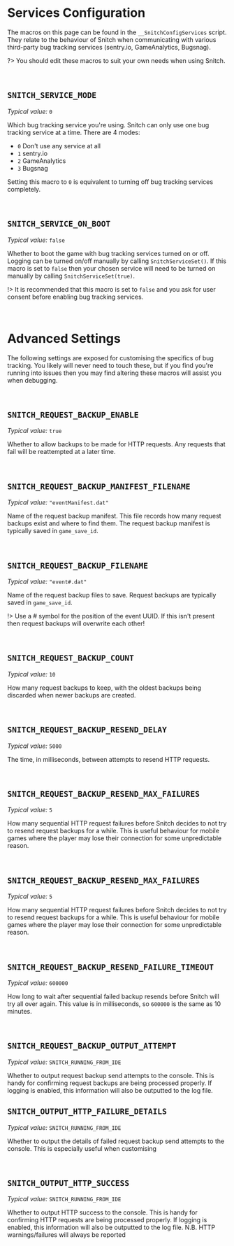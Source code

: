 # Services Configuration

The macros on this page can be found in the `__SnitchConfigServices` script. They relate to the behaviour of Snitch when communicating with various third-party bug tracking services (sentry.io, GameAnalytics, Bugsnag).

?> You should edit these macros to suit your own needs when using Snitch.

&nbsp;

## `SNITCH_SERVICE_MODE`

*Typical value:* `0`

Which bug tracking service you're using. Snitch can only use one bug tracking service at a time. There are 4 modes:
- `0` Don't use any service at all
- `1` sentry.io
- `2` GameAnalytics
- `3` Bugsnag

Setting this macro to `0` is equivalent to turning off bug tracking services completely.

&nbsp;

## `SNITCH_SERVICE_ON_BOOT`

*Typical value:* `false`

Whether to boot the game with bug tracking services turned on or off. Logging can be turned on/off manually by calling `SnitchServiceSet()`. If this macro is set to `false` then your chosen service will need to be turned on manually by calling `SnitchServiceSet(true)`.

!> It is recommended that this macro is set to `false` and you ask for user consent before enabling bug tracking services.

&nbsp;

# Advanced Settings

The following settings are exposed for customising the specifics of bug tracking. You likely will never need to touch these, but if you find you're running into issues then you may find altering these macros will assist you when debugging.

&nbsp;

## `SNITCH_REQUEST_BACKUP_ENABLE`

*Typical value:* `true`

Whether to allow backups to be made for HTTP requests. Any requests that fail will be reattempted at a later time.

&nbsp;

## `SNITCH_REQUEST_BACKUP_MANIFEST_FILENAME`

*Typical value:* `"eventManifest.dat"`

Name of the request backup manifest. This file records how many request backups exist and where to find them. The request backup manifest is typically saved in `game_save_id`.

&nbsp;

## `SNITCH_REQUEST_BACKUP_FILENAME`

*Typical value:* `"event#.dat"`

Name of the request backup files to save. Request backups are typically saved in `game_save_id`.

!> Use a # symbol for the position of the event UUID. If this isn't present then request backups will overwrite each other!

&nbsp;

## `SNITCH_REQUEST_BACKUP_COUNT`

*Typical value:* `10`

How many request backups to keep, with the oldest backups being discarded when newer backups are created.

&nbsp;

## `SNITCH_REQUEST_BACKUP_RESEND_DELAY`

*Typical value:* `5000`

The time, in milliseconds, between attempts to resend HTTP requests.

&nbsp;

## `SNITCH_REQUEST_BACKUP_RESEND_MAX_FAILURES`

*Typical value:* `5`

How many sequential HTTP request failures before Snitch decides to not try to resend request backups for a while. This is useful behaviour for mobile games where the player may lose their connection for some unpredictable reason.

&nbsp;

## `SNITCH_REQUEST_BACKUP_RESEND_MAX_FAILURES`

*Typical value:* `5`

How many sequential HTTP request failures before Snitch decides to not try to resend request backups for a while. This is useful behaviour for mobile games where the player may lose their connection for some unpredictable reason.

&nbsp;

## `SNITCH_REQUEST_BACKUP_RESEND_FAILURE_TIMEOUT`

*Typical value:* `600000`

How long to wait after sequential failed backup resends before Snitch will try all over again. This value is in milliseconds, so `600000` is the same as 10 minutes.

&nbsp;

## `SNITCH_REQUEST_BACKUP_OUTPUT_ATTEMPT`

*Typical value:* `SNITCH_RUNNING_FROM_IDE`

Whether to output request backup send attempts to the console. This is handy for confirming request backups are being processed properly. If logging is enabled, this information will also be outputted to the log file.

## `SNITCH_OUTPUT_HTTP_FAILURE_DETAILS`

*Typical value:* `SNITCH_RUNNING_FROM_IDE`

Whether to output the details of failed request backup send attempts to the console. This is especially useful when customising 

&nbsp;

## `SNITCH_OUTPUT_HTTP_SUCCESS`

*Typical value:* `SNITCH_RUNNING_FROM_IDE`

Whether to output HTTP success to the console. This is handy for confirming HTTP requests are being processed properly. If logging is enabled, this information will also be outputted to the log file.
   N.B. HTTP warnings/failures will always be reported